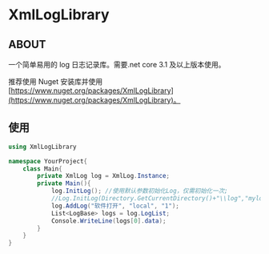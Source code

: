 # XmlLogLibrary

## ABOUT

一个简单易用的 log 日志记录库。需要.net core 3.1 及以上版本使用。

推荐使用 Nuget 安装库并使用[https://www.nuget.org/packages/XmlLogLibrary](https://www.nuget.org/packages/XmlLogLibrary)。

## 使用

```csharp
using XmlLogLibrary

namespace YourProject{
	class Main{
		private XmlLog log = XmlLog.Instance;
		private Main(){
			log.InitLog(); //使用默认参数初始化Log，仅需初始化一次;
			//Log.InitLog(Directory.GetCurrentDirectory()+"\\log","mylog",1024*1024); 自定义log位置、名称和大小
			log.AddLog("软件打开", "local", "1");
			List<LogBase> logs = log.LogList;
			Console.WriteLine(logs[0].data);
		}
	}
}
```

